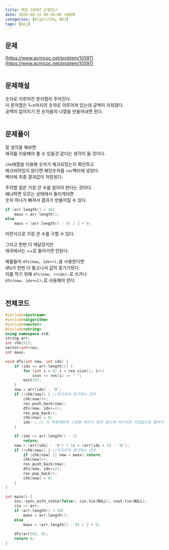 ```yaml
---
title: 백준 10597 순열장난
date: 2020-08-15 00:30:00 +0800
categories: [Algorithm, BOJ]
tags: [boj]
---
```


## 문제
[https://www.acmicpc.net/problem/10597](https://www.acmicpc.net/problem/10597)  
<br>

## 문제해설  
숫자로 이루어진 문자열이 주어진다.  
이 문자열은 1~n까지의 숫자로 이루어져 있는데 공백이 지워졌다.  
공백이 없어지기 전 숫자들의 나열을 만들어내면 된다.  
<br>

## 문제풀이  
잘 생각을 해보면  
재귀를 이용해야 풀 수 있을것 같다는 생각이 들 것이다.  

`chk`배열을 이용해 숫자가 체크되었는지 확인하고  
체크되어있지 않다면 해당숫자를 `res`벡터에 넣었다.  
벡터에 최종 결과값이 저장된다.  

주의할 점은 가장 큰 수를 알아야 한다는 것이다.  
왜냐하면 모르는 상태에서 돌리게되면  
숫자 하나가 빠져서 결과가 만들어질 수 있다.  

```c++
if (arr.length() < 10)
    maxx = arr.length();
else
    maxx = (arr.length() - 9) / 2 + 9;
```
이런식으로 가장 큰 수를 구할 수 있다.  

그리고 한번 더 깨달았지만  
재귀에서는 ++로 들어가면 안된다.  

예를들어 `dfs(now, idx++);`을 사용한다면  
dfs가 한번 더 돌고나서 값이 증가가된다.  
이를 막기 위해 `dfs(now, ++idx);`로 쓰거나  
`dfs(now, idx+=1);`로 사용해야 한다.  
<br>


## 전체코드
```c++
#include<iostream>
#include<algorithm>
#include<vector>
#include<string>
using namespace std;
string arr;
int chk[51];
vector<int>res;
int maxx;

void dfs(int now, int idx) {
    if (idx == arr.length()) {
        for (int i = 0; i < res.size(); i++)
            cout << res[i] << " ";
        exit(0);
    }
    now = arr[idx] - '0';
    if (!chk[now]) { //한자리씩 증가하는 경우
        chk[now]++;
        res.push_back(now);
        dfs(now, idx+=1);
        res.pop_back();
        chk[now] = 0;
        idx--; // 이 부분때문에 고생함 재귀가 완전 끝난게 아니라면 이전값으로 돌아가지 않는다
    }

    if (idx >= arr.length() - 1)
        return;
    now = (arr[idx] - '0') * 10 + (arr[idx + 1] - '0');
    if (!chk[now]) { //두자리씩 증가하는 경우
        if (chk[now] || now > maxx) return;
        chk[now]++;
        res.push_back(now);
        dfs(now, idx+=2);
        res.pop_back();
        chk[now] = 0;
    }
}

int main() {
    ios::sync_with_stdio(false); cin.tie(NULL); cout.tie(NULL);
    cin >> arr;
    if (arr.length() < 10)
        maxx = arr.length();
    else
        maxx = (arr.length() - 9) / 2 + 9;

    dfs(arr[0], 0);
    return 0;
}
```